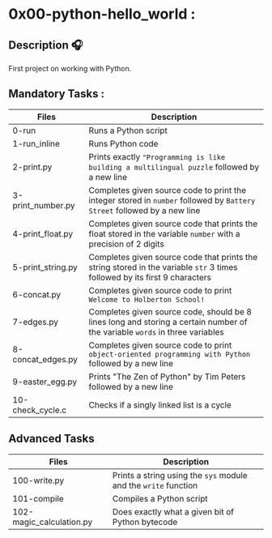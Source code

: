 # 0x00-python-hello_world :

## Description :headphones:

First project on working with Python.

## Mandatory Tasks :

| Files | Description |
| ----- | ----------- |
| 0-run | Runs a Python script |
| 1-run_inline | Runs Python code |
| 2-print.py | Prints exactly `"Programming is like building a multilingual puzzle` followed by a new line |
| 3-print_number.py | Completes given source code to print the integer stored in `number` followed by `Battery Street` followed by a new line |
| 4-print_float.py | Completes given source code that prints the float stored in the variable `number` with a precision of 2 digits |
| 5-print_string.py | Completes given source code that prints the string stored in the variable `str` 3 times followed by its first 9 characters |
| 6-concat.py | Completes given source code to print `Welcome to Holberton School!` |
| 7-edges.py | Completes given source code, should be 8 lines long and storing a certain number of the variable `words` in three variables |
| 8-concat_edges.py | Completes given source code to print `object-oriented programming with Python` followed by a new line |
| 9-easter_egg.py | Prints "The Zen of Python" by Tim Peters followed by a new line |
| 10-check_cycle.c | Checks if a singly linked list is a cycle |

## Advanced Tasks 

| Files | Description |
| ----- | ----------- |
| 100-write.py | Prints a string using the `sys` module and the `write` function |
| 101-compile | Compiles a Python script |
| 102-magic_calculation.py | Does exactly what a given bit of Python bytecode |
